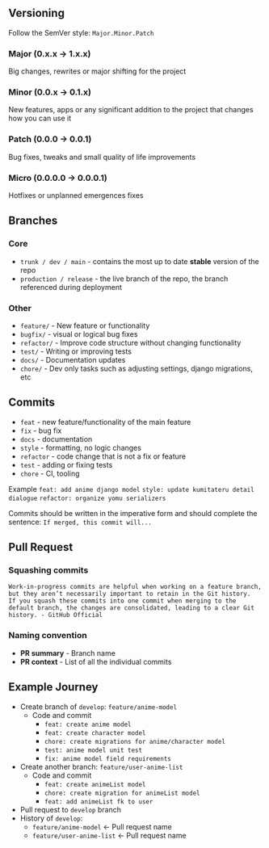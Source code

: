 ## Versioning
Follow the SemVer style: `Major.Minor.Patch`
### Major (0.x.x -> 1.x.x)
Big changes, rewrites or major shifting for the project
### Minor (0.0.x -> 0.1.x)
New features, apps or any significant addition to the project that changes how you can use it
### Patch (0.0.0 -> 0.0.1)
Bug fixes, tweaks and small quality of life improvements
### Micro (0.0.0.0 -> 0.0.0.1)
Hotfixes or unplanned emergences fixes
## Branches
### Core
- `trunk / dev / main` - contains the most up to date **stable** version of the repo
- `production / release` - the live branch of the repo, the branch referenced during deployment
### Other
- `feature/` - New feature or functionality
- `bugfix/` - visual or logical bug fixes
- `refactor/` - Improve code structure without changing functionality
- `test/` - Writing or improving tests
- `docs/` - Documentation updates
- `chore/` - Dev only tasks such as adjusting settings, django migrations, etc
## Commits
- `feat` - new feature/functionality of the main feature
- `fix` - bug fix
- `docs` - documentation
- `style` - formatting, no logic changes
- `refactor` - code change that is not a fix or feature
- `test` - adding or fixing tests
- `chore` - CI, tooling

Example
`feat: add anime django model`
`style: update kumitateru detail dialogue`
`refactor: organize yomu serializers`

Commits should be written in the imperative form and should complete the sentence:
`If merged, this commit will...`
## Pull Request
### Squashing commits
```
Work-in-progress commits are helpful when working on a feature branch, but they aren’t necessarily important to retain in the Git history. 
If you squash these commits into one commit when merging to the default branch, the changes are consolidated, leading to a clear Git history. - GitHub Official
```
### Naming convention
- **PR summary** - Branch name
- **PR context** - List of all the individual commits

## Example Journey
- Create branch of `develop`: `feature/anime-model`
    - Code and commit
        - `feat: create anime model`
        - `feat: create character model`
        - `chore: create migrations for anime/character model`
        - `test: anime model unit test`
        - `fix: anime model field requirements`
- Create another branch: `feature/user-anime-list`
    - Code and commit
        - `feat: create animeList model`
        - `chore: create migration for animeList model`
        - `feat: add animeList fk to user`
- Pull request to `develop` branch
- History of `develop`:
    - `feature/anime-model` <- Pull request name
    - `feature/user-anime-list` <- Pull request name
